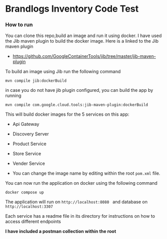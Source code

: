 # Brandlogs Inventory Code Test

### How to run
You can clone this repo,build an image and run it using docker.
I have used the Jib maven plugin to build the docker image. Here is a linked to the
Jib maven plugin</br>
* https://github.com/GoogleContainerTools/jib/tree/master/jib-maven-plugin

To build an image using Jib run the following command

````
mvn compile jib:dockerBuild
````

in case you do not have jib plugin configured, you can build the app by running

````
mvn compile com.google.cloud.tools:jib-maven-plugin:dockerBuild
````
This will build docker images for the 5 services on this app:
* Api Gateway
* Discovery Server
* Product Service
* Store Service
* Vender Service

* You can change the image name by editing within the root ````pom.xml```` file. <br>

You can now run the application on docker using the following command

````
docker compose up
````

The application will run on ````http://localhost:8080 ```` and database on
````http://localhost:3307 ````


Each service has a readme file in its directory for instructions on how to 
access different endpoints

**I have included a postman collection within the root**